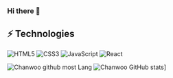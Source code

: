 ### Hi there 👋

## ⚡ Technologies

![HTML5](https://img.shields.io/badge/-HTML5-E34F26?style=flat-square&logo=html5&logoColor=white)
![CSS3](https://img.shields.io/badge/-CSS3-1572B6?style=flat-square&logo=css3)
![JavaScript](https://img.shields.io/badge/-JavaScript-black?style=flat-square&logo=javascript)
![React](https://img.shields.io/badge/-React-black?style=flat-square&logo=react)



![Chanwoo github most Lang](https://github-readme-stats.vercel.app/api/top-langs/?username=chanwoo95&layout=compact&theme=tokyonight)
![Chanwoo GitHub stats](https://github-readme-stats.vercel.app/api?username=chanwoo95&count_private=true&show_icons=true)]

<!--
**chanwoo95/chanwoo95** is a ✨ _special_ ✨ repository because its `README.md` (this file) appears on your GitHub profile.

Here are some ideas to get you started:

- 🔭 I’m currently working on ...


- 🌱 I’m currently learning ...
Javascript, React, Firebase, PostCSS
- 👯 I’m looking to collaborate on ...
- 🤔 I’m looking for help with ...

- 💬 Ask me about ...

- 📫 How to reach me: ...
- 😄 Pronouns: ...


